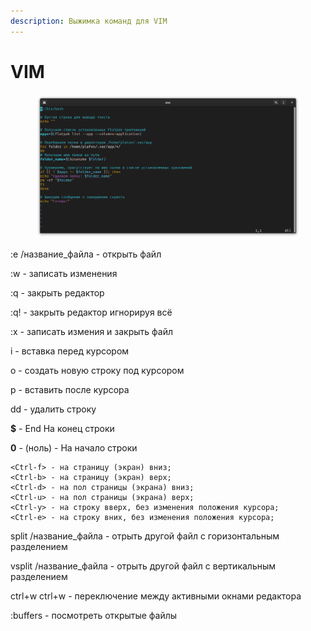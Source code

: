 ```yaml
---
description: Выжимка команд для VIM
---
```


# VIM

<figure><img src="../../../../.gitbook/assets/Снимок экрана от 2023-05-01 01-49-49.png" alt=""><figcaption></figcaption></figure>

:e /название\_файла               - открыть файл

:w                                             - записать изменения

:q                                              - закрыть редактор

:q!                                             - закрыть редактор игнорируя всё

:x                                              - записать измения и закрыть файл



i                                                - вставка перед курсором

o                                               - создать новую строку под курсором

p                                               - вставить после курсора

dd                                             - удалить строку

**$**                                              - End На конец строки

**0** - (ноль)                                 - На начало строки

```
<Ctrl-f> - на страницу (экран) вниз;
<Ctrl-b> - на страницу (экран) верх;
<Ctrl-d> - на пол страницы (экрана) вниз;
<Ctrl-u> - на пол страницы (экрана) верх;
<Ctrl-y> - на строку вверх, без изменения положения курсора;
<Ctrl-e> - на строку вних, без изменения положения курсора;
```

split /название\_файла           - отрыть другой файл с горизонтальным разделением

vsplit /название\_файла         - отрыть другой файл с вертикальным разделением

ctrl+w ctrl+w                          - переключение между активными окнами редактора

:buffers                                    - посмотреть открытые файлы

